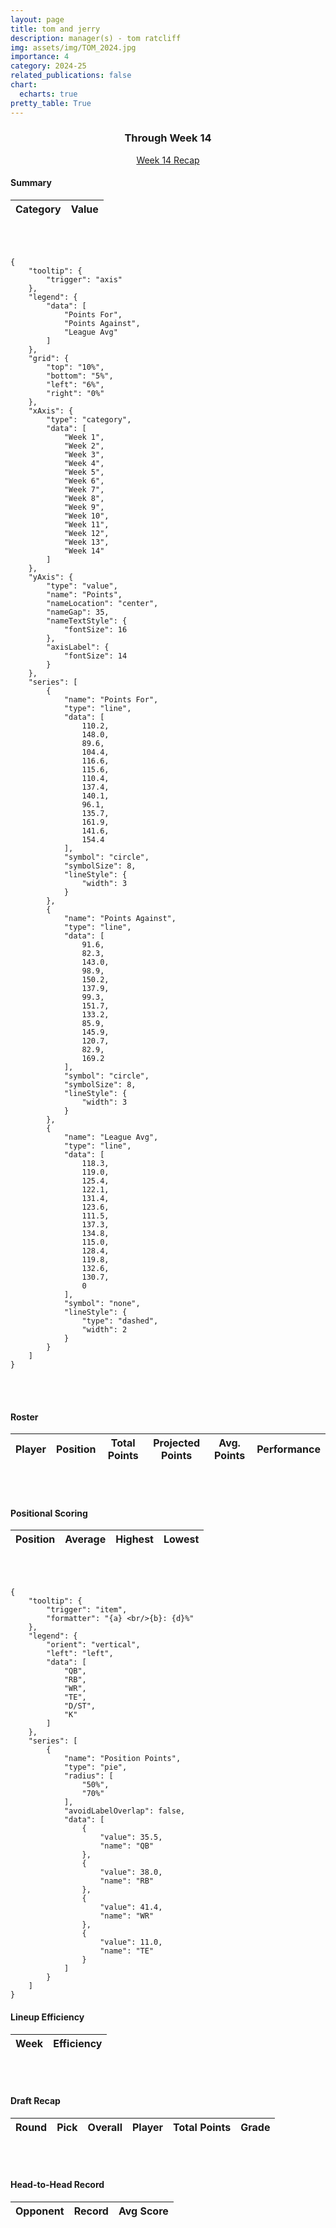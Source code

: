 ```yaml
---
layout: page
title: tom and jerry
description: manager(s) - tom ratcliff
img: assets/img/TOM_2024.jpg
importance: 4
category: 2024-25
related_publications: false
chart:
  echarts: true
pretty_table: True
---
```


### <center> Through Week 14 </center>
<center>
<div class="row mb-3">
    <div class="col-12">
        <a href="/blog/2024/Week-14-TOM" class="btn btn-primary">Week 14 Recap</a>
    </div>
</div>
</center>

#### Summary
<table
data-click-to-select="true"
data-height="930"
data-search="false"
data-toggle="table"
data-url="{{ "/assets/json/team_data/TOM_2024_summary.json" }}">
<thead>
    <tr>
        <th data-field="category" data-halign="left" data-align="left" data-sortable="false">Category</th>
        <th data-field="value" data-halign="center" data-align="center" data-sortable="false">Value</th>
    </tr>
</thead>
</table>



<br><br>

```echarts
{
    "tooltip": {
        "trigger": "axis"
    },
    "legend": {
        "data": [
            "Points For",
            "Points Against",
            "League Avg"
        ]
    },
    "grid": {
        "top": "10%",
        "bottom": "5%",
        "left": "6%",
        "right": "0%"
    },
    "xAxis": {
        "type": "category",
        "data": [
            "Week 1",
            "Week 2",
            "Week 3",
            "Week 4",
            "Week 5",
            "Week 6",
            "Week 7",
            "Week 8",
            "Week 9",
            "Week 10",
            "Week 11",
            "Week 12",
            "Week 13",
            "Week 14"
        ]
    },
    "yAxis": {
        "type": "value",
        "name": "Points",
        "nameLocation": "center",
        "nameGap": 35,
        "nameTextStyle": {
            "fontSize": 16
        },
        "axisLabel": {
            "fontSize": 14
        }
    },
    "series": [
        {
            "name": "Points For",
            "type": "line",
            "data": [
                110.2,
                148.0,
                89.6,
                104.4,
                116.6,
                115.6,
                110.4,
                137.4,
                140.1,
                96.1,
                135.7,
                161.9,
                141.6,
                154.4
            ],
            "symbol": "circle",
            "symbolSize": 8,
            "lineStyle": {
                "width": 3
            }
        },
        {
            "name": "Points Against",
            "type": "line",
            "data": [
                91.6,
                82.3,
                143.0,
                98.9,
                150.2,
                137.9,
                99.3,
                151.7,
                133.2,
                85.9,
                145.9,
                120.7,
                82.9,
                169.2
            ],
            "symbol": "circle",
            "symbolSize": 8,
            "lineStyle": {
                "width": 3
            }
        },
        {
            "name": "League Avg",
            "type": "line",
            "data": [
                118.3,
                119.0,
                125.4,
                122.1,
                131.4,
                123.6,
                111.5,
                137.3,
                134.8,
                115.0,
                128.4,
                119.8,
                132.6,
                130.7,
                0
            ],
            "symbol": "none",
            "lineStyle": {
                "type": "dashed",
                "width": 2
            }
        }
    ]
}
```
<br><br>

#### Roster
<table
 data-click-to-select="true"
 data-height="1100"
 data-search="false"
 data-toggle="table"
 data-url="{{ "/assets/json/team_rosters/TOM_2024.json"}}">
 <thead>
   <tr>
     <th data-field="player_name" data-halign="left" data-align="left" data-sortable="false">Player</th>
     <th data-field="pos" data-halign="center" data-align="center" data-sortable="true">Position</th>
     <th data-field="total_points" data-halign="center" data-align="center" data-sortable="true">Total Points</th>
     <th data-field="proj_points" data-halign="center" data-align="center" data-sortable="true">Projected Points</th>
     <th data-field="avg_points" data-halign="center" data-align="center" data-sortable="true">Avg. Points</th>
     <th data-field="pct_perform" data-halign="center" data-align="center" data-sortable="true">Performance</th>
   </tr>
 </thead>
</table>

<br><br>

#### Positional Scoring
<table
data-click-to-select="true"
data-height="282"
data-search="false"
data-toggle="table"
data-url="{{ "/assets/json/team_data/TOM_2024_positions.json" }}">
<thead>
    <tr>
        <th data-field="position" data-halign="left" data-align="left" data-sortable="false">Position</th>
        <th data-field="average" data-halign="center" data-align="center" data-sortable="true">Average</th>
        <th data-field="highest" data-halign="center" data-align="center" data-sortable="true">Highest</th>
        <th data-field="lowest" data-halign="center" data-align="center" data-sortable="true">Lowest</th>
    </tr>
</thead>
</table>

<br><br>

```echarts
{
    "tooltip": {
        "trigger": "item",
        "formatter": "{a} <br/>{b}: {d}%"
    },
    "legend": {
        "orient": "vertical",
        "left": "left",
        "data": [
            "QB",
            "RB",
            "WR",
            "TE",
            "D/ST",
            "K"
        ]
    },
    "series": [
        {
            "name": "Position Points",
            "type": "pie",
            "radius": [
                "50%",
                "70%"
            ],
            "avoidLabelOverlap": false,
            "data": [
                {
                    "value": 35.5,
                    "name": "QB"
                },
                {
                    "value": 38.0,
                    "name": "RB"
                },
                {
                    "value": 41.4,
                    "name": "WR"
                },
                {
                    "value": 11.0,
                    "name": "TE"
                }
            ]
        }
    ]
}
```

#### Lineup Efficiency
<table
    data-click-to-select="true"
    data-height="810"
    data-search="false"
    data-toggle="table"
    data-url="{{ "/assets/json/team_data/TOM_2024_weekly.json" }}">
    <thead>
        <tr>
            <th data-field="week" data-halign="left" data-align="left" data-sortable="true">Week</th>
            <th data-field="efficiency" data-halign="center" data-align="center" data-sortable="true">Efficiency</th>
        </tr>
    </thead>
</table>

<br><br>

#### Draft Recap
<table
    data-click-to-select="true"
    data-height="1100"
    data-search="false"
    data-toggle="table"
    data-url="{{ "/assets/json/team_data/TOM_2024_draft.json" }}">
    <thead>
        <tr>
            <th data-field="round" data-halign="center" data-align="center" data-sortable="true">Round</th>
            <th data-field="pick" data-halign="center" data-align="center" data-sortable="false">Pick</th>
            <th data-field="draft_position" data-halign="center" data-align="center" data-sortable="true">Overall</th>
            <th data-field="player_name" data-halign="left" data-align="left" data-sortable="false">Player</th>
            <th data-field="points" data-halign="center" data-align="center" data-sortable="true">Total Points</th>
            <th data-field="grade" data-halign="center" data-align="center" data-sortable="true">Grade</th>
        </tr>
    </thead>
</table>

<br><br>
    
#### Head-to-Head Record
<table
    data-click-to-select="true"
    data-height="575"
    data-search="false"
    data-toggle="table"
    data-url="{{ "/assets/json/team_data/TOM_2024_h2h.json" }}">
    <thead>
        <tr>
            <th data-field="opponent" data-halign="left" data-align="left" data-sortable="false">Opponent</th>
            <th data-field="record" data-halign="center" data-align="center" data-sortable="true">Record</th>
            <th data-field="points" data-halign="center" data-align="center" data-sortable="false">Avg Score</th>
        </tr>
    </thead>
</table>
